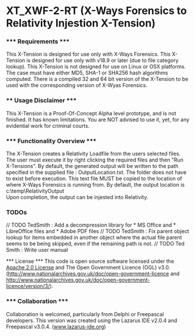 
# XT_XWF-2-RT (X-Ways Forensics to Relativity Injestion X-Tension)

###  *** Requirements ***
  This X-Tension is designed for use only with X-Ways Forensics.
  This X-Tension is designed for use only with v18.9 or later (due to file category lookup).
  This X-Tension is not designed for use on Linux or OSX platforms.
  The case must have either MD5, SHA-1 or SHA256 hash algorithms computed.
  There is a compiled 32 and 64 bit version of the X-Tension to be used with the corresponding version of X-Wyas Forensics. 

###  ** Usage Disclaimer ***
  This X-Tension is a Proof-Of-Concept Alpha level prototype, and is not finished. It has known
  limitations. You are NOT advised to use it, yet, for any evidential work for criminal courts.

###  *** Functionality Overview ***
  The X-Tension creates a Relativity Loadfile from the users selected files.
  The user must execute it by right clicking the required files and then "Run X-Tensions".
  By default, the generated output will be written to the path specified in the
  supplied file : OutputLocation.txt. The folder does not have to exist before execution.
  This text file MUST be copied to the location of where
  X-Ways Forensics is running from. By default, the output location is
  c:\temp\RelativityOutput\
  Upon completion, the output can be injested into Relativity.

###  TODOs
   // TODO TedSmith : Add a decompression library for
    * MS Office and
    * LibreOffice files and
    * Adobe PDF files
   // TODO TedSmith : Fix parent object lookup for items embedded in another object
     where the actual file parent seems to be being skipped, even if the remaining path is not.
   // TODO Ted Smith : Write user manual

  *** License ***
  This code is open source software licensed under the [Apache 2.0 License]("http://www.apache.org/licenses/LICENSE-2.0.html")
  and The Open Government Licence (OGL) v3.0. 
  (http://www.nationalarchives.gov.uk/doc/open-government-licence and
  http://www.nationalarchives.gov.uk/doc/open-government-licence/version/3/).

###  *** Collaboration ***
  Collaboration is welcomed, particularly from Delphi or Freepascal developers.
  This version was created using the Lazarus IDE v2.0.4 and Freepascal v3.0.4.
  (www.lazarus-ide.org)